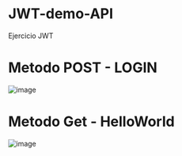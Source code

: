 # JWT-demo-API
Ejercicio JWT

# Metodo POST - LOGIN 

![image](https://user-images.githubusercontent.com/47374753/171513575-9a82ac33-41b7-4a2d-a4e8-2e57974ab2a8.png)

# Metodo Get - HelloWorld

![image](https://user-images.githubusercontent.com/47374753/171513674-cb0d3fd7-2b4f-4e0a-94e8-cf0a37fb7af6.png)



